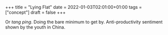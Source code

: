 +++
title = "Lying Flat"
date = 2022-01-03T02:01:00+01:00
tags = ["concept"]
draft = false
+++

Or _tang ping_.
Doing the bare minimum to get by. Anti-productivity sentiment shown by the youth in China.
